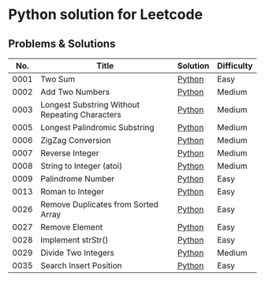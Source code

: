 # Python solution for Leetcode
## Problems & Solutions
| No. | Title | Solution | Difficulty |
|-----| ----- | -------- | -------------------- |
| 0001 | Two Sum | [Python](https://github.com/zyeak/Leetcode/tree/main/leetcode/0001_Two_Sum) | Easy |
| 0002 | Add Two Numbers | [Python](https://github.com/zyeak/Leetcode/tree/main/leetcode/0002_Add_Two_Number) | Medium |
| 0003 | Longest Substring Without Repeating Characters | [Python](https://github.com/zyeak/Leetcode/tree/main/leetcode/0003_Longest_Substring_without_Repeating_Characters) | Medium |
| 0005 | Longest Palindromic Substring | [Python](https://github.com/zyeak/Leetcode/tree/main/leetcode/0005_Longest_Palindromic_Substring) | Medium |
| 0006 | ZigZag Conversion | [Python](https://github.com/zyeak/Leetcode/tree/main/leetcode/0006_ZigZag_Conversion) | Medium |
| 0007 | Reverse Integer | [Python](https://github.com/zyeak/Leetcode/tree/main/leetcode/0007_Reverse_Integer) | Medium |
| 0008 | String to Integer (atoi) | [Python](https://github.com/zyeak/Leetcode/tree/main/leetcode/0008_String_to_Integer) | Medium |
| 0009 | Palindrome Number | [Python](https://github.com/zyeak/Leetcode/tree/main/leetcode/0009_Ralindrome_Number) | Easy |
| 0013 | Roman to Integer | [Python](https://github.com/zyeak/Leetcode/tree/main/leetcode/0013_Roman_to_Integer) | Easy |
| 0026 | Remove Duplicates from Sorted Array | [Python](https://github.com/zyeak/Leetcode/tree/main/leetcode/0026_Remove_Duplicate_from_Sorted_Array) | Easy |
| 0027 | Remove Element | [Python](https://github.com/zyeak/Leetcode/tree/main/leetcode/0027_Remove_Element) | Easy |
| 0028 | Implement strStr() | [Python](https://github.com/zyeak/Leetcode/tree/main/leetcode/0028_Implement_strStr) | Easy |
| 0029 | Divide Two Integers | [Python](https://github.com/zyeak/Leetcode/tree/main/leetcode/0029_Divide_Two_Integers) | Medium |
| 0035 | Search Insert Position | [Python](https://github.com/zyeak/Leetcode/tree/main/leetcode/35_Search_Insert_Position) | Easy |